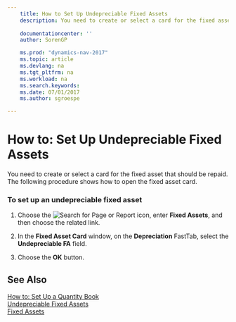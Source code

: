 ```yaml
---
    title: How to Set Up Undepreciable Fixed Assets 
    description: You need to create or select a card for the fixed asset that should be repaid. The following procedure shows how to open the fixed asset card.
    
    documentationcenter: ''
    author: SorenGP

    ms.prod: "dynamics-nav-2017"
    ms.topic: article
    ms.devlang: na
    ms.tgt_pltfrm: na
    ms.workload: na
    ms.search.keywords:
    ms.date: 07/01/2017
    ms.author: sgroespe

---
```

# How to: Set Up Undepreciable Fixed Assets
You need to create or select a card for the fixed asset that should be repaid. The following procedure shows how to open the fixed asset card.  
  
### To set up an undepreciable fixed asset  
  
1.  Choose the ![Search for Page or Report](media/ui-search/search_small.png "Search for Page or Report icon") icon, enter **Fixed Assets**, and then choose the related link.  
  
2.  In the **Fixed Asset Card** window, on the **Depreciation** FastTab, select the **Undepreciable FA** field.  
  
3.  Choose the **OK** button.  
  
## See Also  
 [How to: Set Up a Quantity Book](how-to-set-up-a-quantity-book.md)   
 [Undepreciable Fixed Assets](undepreciable-fixed-assets.md)   
 [Fixed Assets](fixed-assets.md)
